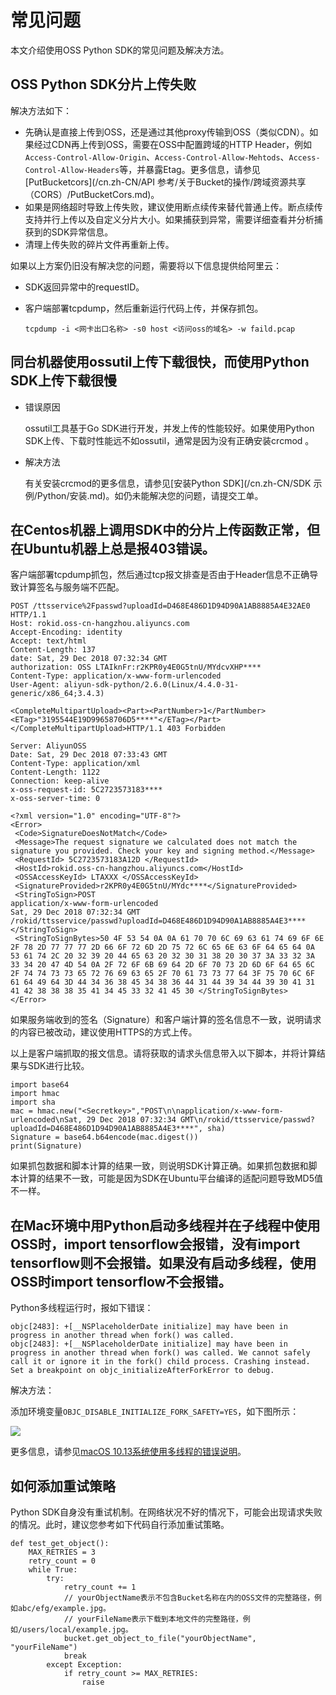 # 常见问题

本文介绍使用OSS Python SDK的常见问题及解决方法。

## OSS Python SDK分片上传失败

解决方法如下：

-   先确认是直接上传到OSS，还是通过其他proxy传输到OSS（类似CDN）。如果经过CDN再上传到OSS，需要在OSS中配置跨域的HTTP Header，例如`Access-Control-Allow-Origin`、`Access-Control-Allow-Mehtods`、`Access-Control-Allow-Headers`等，并暴露Etag。更多信息，请参见[PutBucketcors](/cn.zh-CN/API 参考/关于Bucket的操作/跨域资源共享（CORS）/PutBucketCors.md)。
-   如果是网络超时导致上传失败，建议使用断点续传来替代普通上传。断点续传支持并行上传以及自定义分片大小。如果捕获到异常，需要详细查看并分析捕获到的SDK异常信息。
-   清理上传失败的碎片文件再重新上传。

如果以上方案仍旧没有解决您的问题，需要将以下信息提供给阿里云：

-   SDK返回异常中的requestID。
-   客户端部署tcpdump，然后重新运行代码上传，并保存抓包。

    ```
    tcpdump -i <网卡出口名称> -s0 host <访问oss的域名> -w faild.pcap
    ```


## 同台机器使用ossutil上传下载很快，而使用Python SDK上传下载很慢

-   错误原因

    ossutil工具基于Go SDK进行开发，并发上传的性能较好。如果使用Python SDK上传、下载时性能远不如ossutil，通常是因为没有正确安装crcmod 。

-   解决方法

    有关安装crcmod的更多信息，请参见[安装Python SDK](/cn.zh-CN/SDK 示例/Python/安装.md)。如仍未能解决您的问题，请提交工单。


## 在Centos机器上调用SDK中的分片上传函数正常，但在Ubuntu机器上总是报403错误。

客户端部署tcpdump抓包，然后通过tcp报文排查是否由于Header信息不正确导致计算签名与服务端不匹配。

```
POST /ttsservice%2Fpasswd?uploadId=D468E486D1D94D90A1AB8885A4E32AE0 HTTP/1.1
Host: rokid.oss-cn-hangzhou.aliyuncs.com
Accept-Encoding: identity
Accept: text/html
Content-Length: 137
date: Sat, 29 Dec 2018 07:32:34 GMT
authorization: OSS LTAIknFr:r2KPR0y4E0G5tnU/MYdcvXHP****
Content-Type: application/x-www-form-urlencoded
User-Agent: aliyun-sdk-python/2.6.0(Linux/4.4.0-31-generic/x86_64;3.4.3)

<CompleteMultipartUpload><Part><PartNumber>1</PartNumber><ETag>"3195544E19D99658706D5****"</ETag></Part></CompleteMultipartUpload>HTTP/1.1 403 Forbidden

Server: AliyunOSS
Date: Sat, 29 Dec 2018 07:33:43 GMT
Content-Type: application/xml
Content-Length: 1122
Connection: keep-alive
x-oss-request-id: 5C2723573183****
x-oss-server-time: 0

<?xml version="1.0" encoding="UTF-8"?>
<Error>
 <Code>SignatureDoesNotMatch</Code>
 <Message>The request signature we calculated does not match the signature you provided. Check your key and signing method.</Message>
 <RequestId> 5C2723573183A12D </RequestId>
 <HostId>rokid.oss-cn-hangzhou.aliyuncs.com</HostId>
 <OSSAccessKeyId> LTAXXX </OSSAccessKeyId>
 <SignatureProvided>r2KPR0y4E0G5tnU/MYdc****</SignatureProvided>
 <StringToSign>POST
application/x-www-form-urlencoded
Sat, 29 Dec 2018 07:32:34 GMT
/rokid/ttsservice/passwd?uploadId=D468E486D1D94D90A1AB8885A4E3****</StringToSign>
 <StringToSignBytes>50 4F 53 54 0A 0A 61 70 70 6C 69 63 61 74 69 6F 6E 2F 78 2D 77 77 77 2D 66 6F 72 6D 2D 75 72 6C 65 6E 63 6F 64 65 64 0A 53 61 74 2C 20 32 39 20 44 65 63 20 32 30 31 38 20 30 37 3A 33 32 3A 33 34 20 47 4D 54 0A 2F 72 6F 6B 69 64 2D 6F 70 73 2D 6D 6F 64 65 6C 2F 74 74 73 73 65 72 76 69 63 65 2F 70 61 73 73 77 64 3F 75 70 6C 6F 61 64 49 64 3D 44 34 36 38 45 34 38 36 44 31 44 39 34 44 39 30 41 31 41 42 38 38 38 35 41 34 45 33 32 41 45 30 </StringToSignBytes>
</Error>
```

如果服务端收到的签名（Signature）和客户端计算的签名信息不一致，说明请求的内容已被改动，建议使用HTTPS的方式上传。

以上是客户端抓取的报文信息。请将获取的请求头信息带入以下脚本，并将计算结果与SDK进行比较。

```
import base64
import hmac
import sha
mac = hmac.new("<Secretkey>","POST\n\napplication/x-www-form-urlencoded\nSat, 29 Dec 2018 07:32:34 GMT\n/rokid/ttsservice/passwd?uploadId=D468E486D1D94D90A1AB8885A4E3****", sha)
Signature = base64.b64encode(mac.digest())
print(Signature)
```

如果抓包数据和脚本计算的结果一致，则说明SDK计算正确。如果抓包数据和脚本计算的结果不一致，可能是因为SDK在Ubuntu平台编译的适配问题导致MD5值不一样。

## 在Mac环境中用Python启动多线程并在子线程中使用OSS时，import tensorflow会报错，没有import tensorflow则不会报错。如果没有启动多线程，使用OSS时import tensorflow不会报错。

Python多线程运行时，报如下错误：

```
objc[2483]: +[__NSPlaceholderDate initialize] may have been in progress in another thread when fork() was called.
objc[2483]: +[__NSPlaceholderDate initialize] may have been in progress in another thread when fork() was called. We cannot safely call it or ignore it in the fork() child process. Crashing instead. Set a breakpoint on objc_initializeAfterForkError to debug.
```

解决方法：

添加环境变量`OBJC_DISABLE_INITIALIZE_FORK_SAFETY=YES`，如下图所示：

![](https://static-aliyun-doc.oss-accelerate.aliyuncs.com/assets/img/zh-CN/8413749951/p39008.png)

更多信息，请参见[macOS 10.13系统使用多线程的错误说明](http://sealiesoftware.com/blog/archive/2017/6/5/Objective-C_and_fork_in_macOS_1013.html)。

## 如何添加重试策略

Python SDK自身没有重试机制。在网络状况不好的情况下，可能会出现请求失败的情况。此时，建议您参考如下代码自行添加重试策略。

```
def test_get_object():
    MAX_RETRIES = 3
    retry_count = 0
    while True:
        try:
            retry_count += 1
            // yourObjectName表示不包含Bucket名称在内的OSS文件的完整路径，例如abc/efg/example.jpg。
            // yourFileName表示下载到本地文件的完整路径，例如/users/local/example.jpg。
            bucket.get_object_to_file("yourObjectName", "yourFileName")
            break
        except Exception:
            if retry_count >= MAX_RETRIES:
                raise
```


